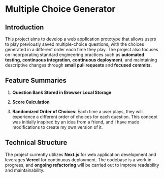 # Multiple Choice Generator

## Introduction

This project aims to develop a web application prototype that allows users to play previously saved multiple-choice questions, with the choices generated in a different order each time they play. The project also focuses on incorporating standard engineering practices such as **automated testing**, **continuous integration**, **continuous deployment**, and maintaining descriptive changes through **small pull requests** and **focused commits**.

## Feature Summaries

1. **Question Bank Stored in Browser Local Storage**

2. **Score Calculation**

3. **Randomized Order of Choices**: Each time a user plays, they will experience a different order of choices for each question. This concept was initially inspired by an idea from a friend, and I have made modifications to create my own version of it.

## Technical Structure

The project currently utilizes **Next.js** for web application development and leverages **Vercel** for continuous deployment. The codebase is a work in progress, and **ongoing refactoring** will be carried out to improve readability and maintainability.
